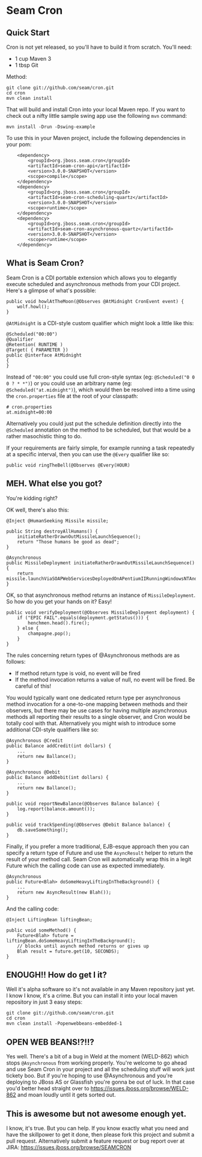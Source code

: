 # Seam Cron

## Quick Start

Cron is not yet released, so you'll have to build it from scratch. You'll need:

 * 1 cup Maven 3
 * 1 tbsp Git

Method:

    git clone git://github.com/seam/cron.git
    cd cron
    mvn clean install

That will build and install Cron into your local Maven repo. If you want to
check out a nifty little sample swing app use the following `mvn` command: 

    mvn install -Drun -Dswing-example

To use this in your Maven project, include the following dependencies in your pom:

        <dependency>
            <groupId>org.jboss.seam.cron</groupId>
            <artifactId>seam-cron-api</artifactId>
            <version>3.0.0-SNAPSHOT</version>
            <scope>compile</scope>
        </dependency>
        <dependency>
            <groupId>org.jboss.seam.cron</groupId>
            <artifactId>seam-cron-scheduling-quartz</artifactId>
            <version>3.0.0-SNAPSHOT</version>
            <scope>runtime</scope>
        </dependency>
        <dependency>
            <groupId>org.jboss.seam.cron</groupId>
            <artifactId>seam-cron-asynchronous-quartz</artifactId>
            <version>3.0.0-SNAPSHOT</version>
            <scope>runtime</scope>
        </dependency>


## What is Seam Cron?

Seam Cron is a CDI portable extension which allows you to 
elegantly execute scheduled and asynchronous methods from your CDI project.
Here's a glimpse of what's possible:

    public void howlAtTheMoon(@Observes @AtMidnight CronEvent event) {
        wolf.howl();
    }

`@AtMidnight` is a CDI-style custom qualifier which might look a little like this:

    @Scheduled("00:00")
    @Qualifier
    @Retention( RUNTIME )
    @Target( { PARAMETER })
    public @interface AtMidnight
    {
    }

Instead of `"00:00"` you could use full cron-style syntax (eg: `@Scheduled("0 0 0 ? * *")`)
or you could use an arbitrary name (eg: `@Scheduled("at.midnight")`), which would then 
be resolved into a time using the `cron.properties` file at the root of your classpath:

    # cron.properties
    at.midnight=00:00

Alternatively you could just put the schedule definition directly into the `@Scheduled` 
annotation on the method to be scheduled, but that would be a rather masochistic thing to do.

If your requirements are fairly simple, for example running a task repeatedly at 
a specific interval, then you can use the `@Every` qualifier like so:

    public void ringTheBell(@Observes @Every(HOUR)

## MEH. What else you got?

You're kidding right?

OK well, there's also this:

    @Inject @HumanSeeking Missile missile;

    public String destroyAllHumans() {
        initiateRatherDrawnOutMissileLaunchSequence();
        return "Those humans be good as dead";
    }

    @Asynchronous
    public MissileDeployment initiateRatherDrawnOutMissileLaunchSequence() {
        return missile.launchViaSOAPWebServicesDeployedOnAPentiumIIRunningWindowsNTAndNortonAntiVirus();
    }

OK, so that asynchronous method returns an instance of `MissileDeployment`. 
So how do you get your hands on it? Easy!

    public void verifyDeployment(@Observes MissileDeployment deployment) {
        if ("EPIC FAIL".equals(deployment.getStatus())) {
            henchmen.head().fire();
        } else {
            champagne.pop();
        }
    }

The rules concerning return types of @Asynchronous methods are as follows:

* If method return type is void, no event will be fired
* If the method invocation returns a value of null, no event will be fired. Be careful of this!

You would typically want one dedicated return type per asynchronous method invocation
for a one-to-one mapping between methods and their observers, but there may be use
cases for having multiple asynchronous methods all reporting their results to a single
observer, and Cron would be totally cool with that. Alternatively you might wish
to introduce some additional CDI-style qualifiers like so:

    @Asynchronous @Credit
    public Balance addCredit(int dollars) {
        ...
        return new Ballance();
    }

    @Asynchronous @Debit
    public Balance addDebit(int dollars) {
        ...
        return new Ballance();
    }

    public void reportNewBalance(@Observes Balance balance) {
        log.report(balance.amount());
    }

    public void trackSpending(@Observes @Debit Balance balance) {
        db.saveSomething();
    }

Finally, if you prefer a more traditional, EJB-esque approach then you can specify
a return type of Future<Blah> and use the `AsyncResult` helper to return the result
of your method call. Seam Cron will automatically wrap this in a legit Future<Blah>
which the calling code can use as expected immediately.

    @Asynchronous
    public Future<Blah> doSomeHeavyLiftingInTheBackground() {
        ...
        return new AsyncResult(new Blah());
    }

And the calling code:

    @Inject LiftingBean liftingBean;

    public void someMethod() {
        Future<Blah> future = liftingBean.doSomeHeavyLiftingInTheBackground();
        // blocks until asynch method returns or gives up
        Blah result = future.get(10, SECONDS);
    }

## ENOUGH!! How do get I it?

Well it's alpha software so it's not available in any Maven repository just yet.
I know I know, it's a crime. But you can install it into your local maven repository in just
3 easy steps:

    git clone git://github.com/seam/cron.git
    cd cron
    mvn clean install -Popenwebbeans-embedded-1

## OPEN WEB BEANS!?!!?

Yes well. There's a bit of a bug in Weld at the moment (WELD-862) which stops 
`@Asynchronous` from working properly. You're welcome to go ahead and use Seam Cron
in your project and all the scheduling stuff will work just tickety boo. But if
you're hoping to use @Asynchronous and you're deploying to JBoss AS or Glassfish
you're gonna be out of luck. In that case you'd better head straight over to 
https://issues.jboss.org/browse/WELD-862 and moan loudly until it gets sorted out.

## This is awesome but not awesome enough yet.

I know, it's true. But you can help. If you know exactly what you need and have 
the skillpower to get it done, then please fork this project and submit a pull 
request. Alternatively submit a feature request or bug report over at JIRA:
https://issues.jboss.org/browse/SEAMCRON
